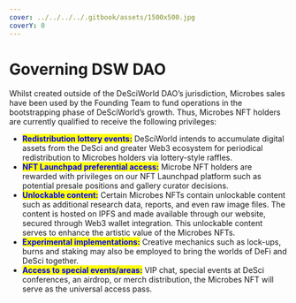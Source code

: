```yaml
---
cover: ../../../../.gitbook/assets/1500x500.jpg
coverY: 0
---
```


# Governing DSW DAO

Whilst created outside of the DeSciWorld DAO’s jurisdiction, Microbes sales have been used by the Founding Team to fund operations in the bootstrapping phase of DeSciWorld’s growth. Thus, Microbes NFT holders are currently qualified to receive the following privileges:

* <mark style="color:blue;">**Redistribution lottery events:**</mark> DeSciWorld intends to accumulate digital assets from the DeSci and greater Web3 ecosystem for periodical redistribution to Microbes holders via lottery-style raffles.
* <mark style="color:blue;">**NFT Launchpad preferential access:**</mark> Microbe NFT holders are rewarded with privileges on our NFT Launchpad platform such as potential presale positions and gallery curator decisions.
* <mark style="color:blue;">**Unlockable content:**</mark> Certain Microbes NFTs contain unlockable content such as additional research data, reports, and even raw image files. The content is hosted on IPFS and made available through our website, secured through Web3 wallet integration. This unlockable content serves to enhance the artistic value of the Microbes NFTs.
* <mark style="color:blue;">**Experimental implementations:**</mark> Creative mechanics such as lock-ups, burns and staking may also be employed to bring the worlds of DeFi and DeSci together.
* <mark style="color:blue;">**Access to special events/areas:**</mark> VIP chat, special events at DeSci conferences, an airdrop, or merch distribution, the Microbes NFT will serve as the universal access pass.


